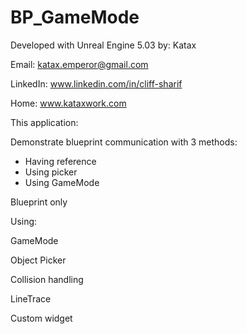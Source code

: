 # BP_GameMode
 
Developed with Unreal Engine 5.03
by: Katax 

Email: katax.emperor@gmail.com

LinkedIn: www.linkedin.com/in/cliff-sharif

Home: www.kataxwork.com

This application:

Demonstrate blueprint communication with 3 methods:
- Having reference
- Using picker
- Using GameMode

Blueprint only

Using:

GameMode

Object Picker

Collision handling

LineTrace

Custom widget
